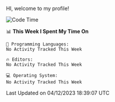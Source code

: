 HI, welcome to my profile!
<!--START_SECTION:waka-->
![Code Time](http://img.shields.io/badge/Code%20Time-1%2C796%20hrs%2024%20mins-blue)

📊 **This Week I Spent My Time On** 

```text
💬 Programming Languages: 
No Activity Tracked This Week

🔥 Editors: 
No Activity Tracked This Week

💻 Operating System: 
No Activity Tracked This Week
```


 Last Updated on 04/12/2023 18:39:07 UTC
<!--END_SECTION:waka-->
